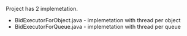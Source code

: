 Project has 2 implemetation.

- BidExecutorForObject.java - implemetation with thread per object
- BidExecutorForQueue.java - implemetation with thread per queue 

